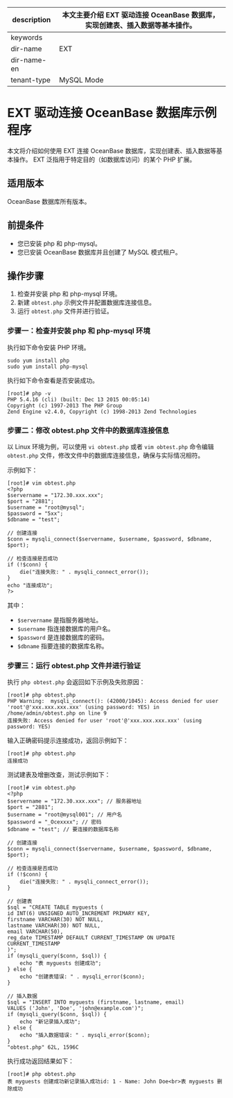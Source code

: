|description|本文主要介绍 EXT 驱动连接 OceanBase 数据库，实现创建表、插入数据等基本操作。|
|---|---|
|keywords||
|dir-name|EXT|
|dir-name-en||
|tenant-type|MySQL Mode|

# EXT 驱动连接  OceanBase 数据库示例程序

本文将介绍如何使用 EXT 连接 OceanBase 数据库，实现创建表、插入数据等基本操作。
EXT 泛指用于特定目的（如数据库访问）的某个 PHP 扩展。

## 适用版本

OceanBase 数据库所有版本。

## 前提条件

* 您已安装 php 和 php-mysql。
* 您已安装 OceanBase 数据库并且创建了 MySQL 模式租户。

## 操作步骤

1. 检查并安装 php 和 php-mysql 环境。
2. 新建 `obtest.php` 示例文件并配置数据库连接信息。
3. 运行 `obtest.php` 文件并进行验证。

### 步骤一：检查并安装 php 和 php-mysql 环境

执行如下命令安装 PHP 环境。

```shell
sudo yum install php
sudo yum install php-mysql
```

执行如下命令查看是否安装成功。

```shell
[root]# php -v
PHP 5.4.16 (cli) (built: Dec 13 2015 00:05:14)
Copyright (c) 1997-2013 The PHP Group
Zend Engine v2.4.0, Copyright (c) 1998-2013 Zend Technologies
```

### 步骤二：修改 obtest.php 文件中的数据库连接信息

以 Linux 环境为例，可以使用 `vi obtest.php` 或者 `vim obtest.php` 命令编辑 `obtest.php` 文件，修改文件中的数据库连接信息，确保与实际情况相符。

示例如下：

```shell
[root]# vim obtest.php
<?php
$servername = "172.30.xxx.xxx";
$port = "2881";
$username = "root@mysql";
$password = "5xx";
$dbname = "test";

// 创建连接
$conn = mysqli_connect($servername, $username, $password, $dbname, $port);

// 检查连接是否成功
if (!$conn) {
    die("连接失败: " . mysqli_connect_error());
}
echo "连接成功";
?>
```

其中：

* `$servername` 是指服务器地址。
* `$username` 指连接数据库的用户名。
* `$password` 是连接数据库的密码。
* `$dbname` 指要连接的数据库名称。

### 步骤三：运行 obtest.php 文件并进行验证

执行 `php obtest.php` 会返回如下示例及失败原因：

```shell
[root]# php obtest.php
PHP Warning:  mysqli_connect(): (42000/1045): Access denied for user 'root'@'xxx.xxx.xxx.xxx' (using password: YES) in /home/admin/obtest.php on line 9
连接失败: Access denied for user 'root'@'xxx.xxx.xxx.xxx' (using password: YES)
```

输入正确密码提示连接成功，返回示例如下：

```shell
[root]# php obtest.php
连接成功
```

测试建表及增删改查，测试示例如下：

```shell
[root]# vim obtest.php
<?php
$servername = "172.30.xxx.xxx"; // 服务器地址
$port = "2881";
$username = "root@mysql001"; // 用户名
$password = "_Ocexxxx"; // 密码
$dbname = "test"; // 要连接的数据库名称

// 创建连接
$conn = mysqli_connect($servername, $username, $password, $dbname, $port);

// 检查连接是否成功
if (!$conn) {
    die("连接失败: " . mysqli_connect_error());
}

// 创建表
$sql = "CREATE TABLE myguests (
id INT(6) UNSIGNED AUTO_INCREMENT PRIMARY KEY,
firstname VARCHAR(30) NOT NULL,
lastname VARCHAR(30) NOT NULL,
email VARCHAR(50),
reg_date TIMESTAMP DEFAULT CURRENT_TIMESTAMP ON UPDATE CURRENT_TIMESTAMP
)";
if (mysqli_query($conn, $sql)) {
    echo "表 myguests 创建成功";
} else {
    echo "创建表错误: " . mysqli_error($conn);
}

// 插入数据
$sql = "INSERT INTO myguests (firstname, lastname, email)
VALUES ('John', 'Doe', 'john@example.com')";
if (mysqli_query($conn, $sql)) {
    echo "新记录插入成功";
} else {
    echo "插入数据错误: " . mysqli_error($conn);
}
"obtest.php" 62L, 1596C
```

执行成功返回结果如下：

```shell
[root]# php obtest.php
表 myguests 创建成功新记录插入成功id: 1 - Name: John Doe<br>表 myguests 删除成功
```
